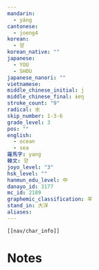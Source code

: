 ```yaml
---
mandarin:
  - yáng
cantonese:
  - joeng4
korean:
  - 양
korean_native: ""
japanese:
  - YOU
  - SHOU
japanese_nanori: ""
vietnamese:
middle_chinese_initial: j
middle_chinese_final: ɨɐŋ
stroke_count: "9"
radical: 水
skip_number: 1-3-6
grade_level: 3
pos: ""
english:
  - ocean
  - sea
羅馬字: yang
韓文: 양
joyo_level: "3"
hsk_level: ""
hanmun_edu_level: 中
danayo_id: 3177
mc_id: 2189
graphemic_classification: 羊
stand_in: 大洋
aliases:
---
```

```meta-bind-embed
[[nav/char_info]]
```

# Notes
